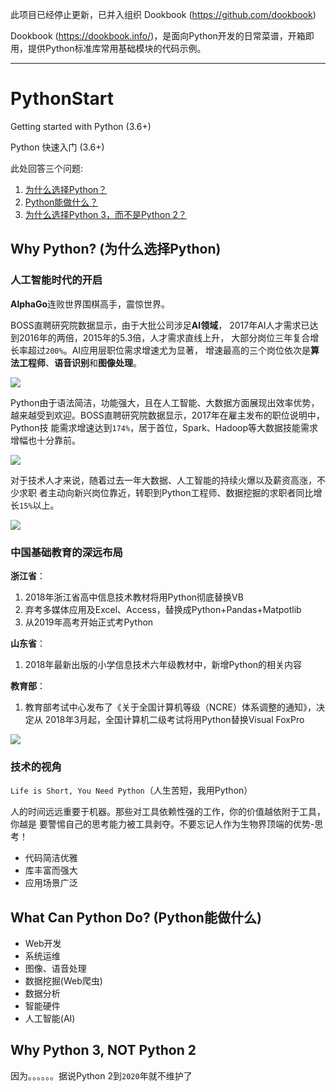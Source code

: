 此项目已经停止更新，已并入组织 Dookbook (<https://github.com/dookbook>)

Dookbook (<https://dookbook.info/>)，是面向Python开发的日常菜谱，开箱即用，提供Python标准库常用基础模块的代码示例。

---

# PythonStart
Getting started with Python (3.6+)

Python 快速入门 (3.6+)

此处回答三个问题:

1. [为什么选择Python？](#why-python-%E4%B8%BA%E4%BB%80%E4%B9%88%E9%80%89%E6%8B%A9python)
1. [Python能做什么？](#what-can-python-do-python%E8%83%BD%E5%81%9A%E4%BB%80%E4%B9%88)
1. [为什么选择Python 3，而不是Python 2？](#why-python-3-not-python-2)

## Why Python? (为什么选择Python)

### 人工智能时代的开启

**AlphaGo**连败世界围棋高手，震惊世界。

BOSS直聘研究院数据显示，由于大批公司涉足**AI领域**，
2017年AI人才需求已达到2016年的两倍，2015年的5.3倍，人才需求直线上升，
大部分岗位三年复合增长率超过`200%`。AI应用层职位需求增速尤为显著，
增速最高的三个岗位依次是**算法工程师**、**语音识别**和**图像处理**。

![](https://raw.githubusercontent.com/leven-cn/PythonStart/master/figures/fig-0001.png)

Python由于语法简洁，功能强大，且在人工智能、大数据方面展现出效率优势，
越来越受到欢迎。BOSS直聘研究院数据显示，2017年在雇主发布的职位说明中，Python技
能需求增速达到`174%`，居于首位，Spark、Hadoop等大数据技能需求增幅也十分靠前。

![](https://raw.githubusercontent.com/leven-cn/PythonStart/master/figures/fig-0002.png)

对于技术人才来说，随着过去一年大数据、人工智能的持续火爆以及薪资高涨，不少求职
者主动向新兴岗位靠近，转职到Python工程师、数据挖掘的求职者同比增长`15%`以上。

![](https://raw.githubusercontent.com/leven-cn/PythonStart/master/figures/fig-0003.png)

### 中国基础教育的深远布局

**浙江省**：

1. 2018年浙江省高中信息技术教材将用Python彻底替换VB
2. 弃考多媒体应用及Excel、Access，替换成Python+Pandas+Matpotlib
3. 从2019年高考开始正式考Python

**山东省**：

1. 2018年最新出版的小学信息技术六年级教材中，新增Python的相关内容

**教育部**：

1. 教育部考试中心发布了《关于全国计算机等级（NCRE）体系调整的通知》，决定从
2018年3月起，全国计算机二级考试将用Python替换Visual FoxPro

![](https://raw.githubusercontent.com/leven-cn/PythonStart/master/figures/fig-0004.jpg)

### 技术的视角

`Life is Short, You Need Python`（人生苦短，我用Python）

人的时间远远重要于机器。那些对工具依赖性强的工作，你的价值越依附于工具，你越是
要警惕自己的思考能力被工具剥夺。不要忘记人作为生物界顶端的优势-思考！

- 代码简洁优雅
- 库丰富而强大
- 应用场景广泛

## What Can Python Do? (Python能做什么)

- Web开发
- 系统运维
- 图像、语音处理
- 数据挖掘(Web爬虫)
- 数据分析
- 智能硬件
- 人工智能(AI)

## Why Python 3, NOT Python 2

因为。。。。。。据说Python 2到`2020`年就不维护了
